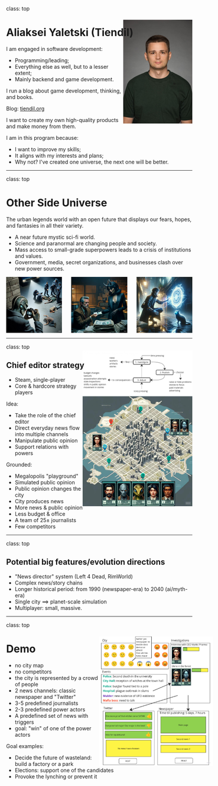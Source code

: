 class: top

# Aliaksei Yaletski (Tiendil)

<!-- - Бэкграунд (с прошлой презы) -->

<img src="./avatara.jpg" style="height: 20em; float: right; margin-top: -5em;"/>

I am engaged in software development:

- Programming/leading;
- Everything else as well, but to a lesser extent;
- Mainly backend and game development.

I run a blog about game development, thinking, and books.

Blog: [tiendil.org](https://tiendil.org)

I want to create my own high-quality products and make money from them.

I am in this program because:

- I want to improve my skills;
- It aligns with my interests and plans;
- Why not? I've created one universe, the next one will be better.

---
class: top

# Other Side Universe

The urban legends world with an open future that displays our fears, hopes, and fantasies in all their variety.

- A near future mystic sci-fi world.
- Science and paranormal are changing people and society.
- Mass access to small-grade superpowers leads to a crisis of institutions and values.
- Government, media, secret organizations, and businesses clash over new power sources.

<div style="display: flex; justify-content: space-between;">
    <img src="./1.png" width="30%"/>
    <img src="./2.png" width="30%"/>
    <img src="./3.jpg" width="30%"/>
</div>

---
class: top

## Chief editor strategy

<!-- - Концепт продукта на основе исследования -->

<img src="./5.png" style="height: 30em; float: right; margin-top: -5em;"/>

- Steam, single-player
- Core & hardcore strategy players

Idea:

- Take the role of the chief editor
- Direct everyday news flow into multiple channels
- Manipulate public opinion
- Support relations with powers

Grounded:

- Megalopolis "playground"
- Simulated public opinion
- Public opinion changes the city
- City produces news
- More news & public opinion
- Less budget & office
- A team of 25± journalists
- Few competitors

---
class: top

## Potential big features/evolution directions

- "News director" system (Left 4 Dead, RimWorld)
- Complex news/story chains
- Longer historical period: from 1990 (newspaper-era) to 2040 (ai/myth-era)
- Single city ==> planet-scale simulation
- Multiplayer: small, massive.

---
class: top

# Demo

<img src="./6.png" style="height: 25em; float: right; margin-top: -5em; margin-right: -4em;"/>

- no city map
- no competitors
- the city is represented by a crowd of people
- 2 news channels: classic newspaper and "Twitter"
- 3-5 predefined journalists
- 2-3 predefined power actors
- A predefined set of news with triggers
- goal: "win" of one of the power actors

Goal examples:

- Decide the future of wasteland: build a factory or a park
- Elections: support one of the candidates
- Provoke the lynching or prevent it

<!-- - Описание демки, как мы её видим -->
